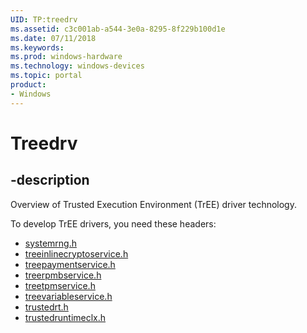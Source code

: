 ```yaml
---
UID: TP:treedrv
ms.assetid: c3c001ab-a544-3e0a-8295-8f229b100d1e
ms.date: 07/11/2018
ms.keywords: 
ms.prod: windows-hardware
ms.technology: windows-devices
ms.topic: portal
product:
- Windows
---
```


# Treedrv

## -description

Overview of Trusted Execution Environment (TrEE) driver technology.

To develop TrEE drivers, you need these headers:

 * [systemrng.h](../systemrng/index.md)
 * [treeinlinecryptoservice.h](../treeinlinecryptoservice/index.md)
 * [treepaymentservice.h](../treepaymentservice/index.md)
 * [treerpmbservice.h](../treerpmbservice/index.md)
 * [treetpmservice.h](../treetpmservice/index.md)
 * [treevariableservice.h](../treevariableservice/index.md)
 * [trustedrt.h](../trustedrt/index.md)
 * [trustedruntimeclx.h](../trustedruntimeclx/index.md)


